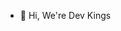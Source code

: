 - 👑 Hi, We're Dev Kings



<!---
B-raihaan/B-raihaan is a ✨ special ✨ repository because its `README.md` (this file) appears on your GitHub profile.
You can click the Preview link to take a look at your changes.
--->
